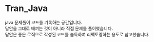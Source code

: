 # Tran_Java
java 문제풀이 코드를 기록하는 공간입니다.<br>
답안을 그대로 배끼는 것이 아니라 직접 문제를 풀이했습니다.<br> 
답안은 좋은 로직으로 작성된 코드를 습득하여 리펙토링하는 용도로 참고했습니다.<br>
